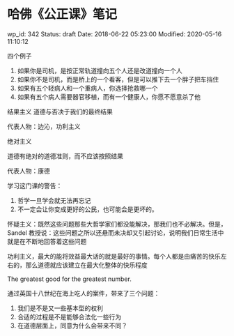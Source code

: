 # 哈佛《公正课》笔记


wp_id: 342
Status: draft
Date: 2018-06-22 05:23:00
Modified: 2020-05-16 11:10:12


四个例子

1. 如果你是司机，是按正常轨道撞向五个人还是改道撞向一个人
2. 如果你不是司机，而是桥上的一个看客，但是可以推下去一个胖子把车挡住
3. 如果有五个轻病人和一个重病人，你选择抢救哪一个
4. 如果有五个病人需要器官移植，而有一个健康人，你愿不愿意杀了他

结果主义
道德与否决于我们的最终结果

代表人物：边沁，功利主义

绝对主义

道德有绝对的道德准则，而不应该按照结果

代表人物：康德

学习这门课的警告：

1. 哲学一旦学会就无法再忘记
2. 不一定会让你变成更好的公民，也可能会是更坏的。

怀疑主义：既然这些问题那些大哲学家们都没能解决，那我们也不必解决。但是，Sandel 教授说：这些问题之所以还悬而未决却又引起讨论，说明我们日常生活中就是在不断地回答着这些问题


功利主义，最大的能将效益最大话的就是最好的事情。每个人都是由痛苦的快乐左右的，那么道德就应该建立在最大化整体的快乐程度

The greatest good for the greatest number.

通过英国十八世纪在海上吃人的案件，带来了三个问题：

1. 我们是不是又一些基本型的权利
2. 合适的过程是不是能够合法化一些行为
3. 在道德层面上，同意为什么会带来不同？